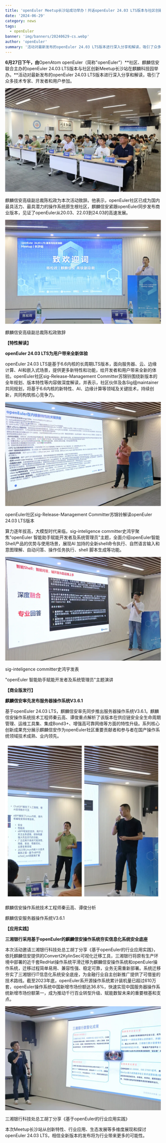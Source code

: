 ```yaml
---
title: 'openEuler Meetup长沙站成功举办！共话openEuler 24.03 LTS版本与社区创新'
date: '2024-06-29'
category: news
tags:
  - openEuler
banner: 'img/banners/20240629-cs.webp'
author: 'openEuler'
summary: '活动对最新发布的openEuler 24.03 LTS版本进行深入分享和解读，吸引了众多技术专家、开发者和用户参加。'
---
```





**6月27日下午，由**OpenAtom
openEuler（简称\"openEuler\"）**社区、麒麟信安联合主办的openEuler 24.03
LTS版本与社区创新Meetup长沙站在麒麟科技园举办。**活动对最新发布的openEuler
24.03 LTS版本进行深入分享和解读，吸引了众多技术专家、开发者和用户参加。


![image2](./media/image1.webp)

麒麟信安高级副总裁陈松政为本次活动致辞。他表示，openEuler社区已成为国内最具活力、最具潜力的操作系统原生根社区，麒麟信安紧跟openEuler同步发布商业版本，见证了openEuler从20.03、22.03到24.03的高速发展。


![image2](./media/image2.webp)


麒麟信安高级副总裁陈松政致辞

**【特性解读】**

**openEuler 24.03 LTS为用户带来全新体验**

openEuler 24.03
LTS是基于6.6内核的长周期LTS版本，面向服务器、云、边缘计算、AI和嵌入式场景，提供更多新特性和功能，给开发者和用户带来全新的体验。openEuler社区sig-Release-Management
Committer苏锦铃围绕新版本的全年规划、版本特性等内容做深度解读，并表示，社区伙伴及各Sig组maintainer共同规划，将基于6.6内核的新特性、AI、边缘计算等领域及关键技术，持续创新，共同构筑核心竞争力。


![image2](./media/image3.webp)

openEuler社区sig-Release-Management Committer苏锦铃解读openEuler 24.03
LTS版本

算力逐年拔高，大模型时代来临，sig-inteligence
committer史鸿宇聚焦"openEuler
智能助手赋能开发者及系统管理员"主题，全面介绍openEuler智能Shell产品的优势与使用场景，展现AI
加持的全新shell命令执行、自然语言输入和意图理解、自动问答、操作任务执行、shell
脚本生成等功能。


![image2](./media/image4.webp)

sig-inteligence committer史鸿宇发表

"openEuler 智能助手赋能开发者及系统管理员"主题演讲

**【商业版发行】**

**麒麟信安率先发布服务器操作系统V3.6.1**

基于openEuler 24.03
LTS，麒麟信安率先同步推出服务器操作系统V3.6.1。麒麟信安操作系统技术工程师秦云高、谭俊重点解析了该版本在供应链安全全生命周期管理、运维工具集、集成Bond3+、增强高可靠网络等方面的特性升级。系列核心创新成果充分展示麒麟信安作为openEuler社区重要贡献者和参与者在国产操作系统领域技术成熟、业内领先。


![image2](./media/image5.webp)

麒麟信安操作系统技术工程师秦云高、谭俊分析

麒麟信安服务器操作系统V3.6.1

**【应用实践】**

**三湘银行采用基于openEuler的麒麟信安操作系统夯实信息化系统安全底座**

本次活动邀请三湘银行科技处总工胡丁分享《基于openEuler的行业应用实践》，依托麒麟信安提供的Convert2KylinSec可视化迁移工具，三湘银行将原有生产环境中部署的近千套RedHat操作系统平滑迁移为麒麟信安操作系统和openEuler操作系统，迁移过程简单易用、兼容性强、稳定可靠，业务无需重新部署。系统迁移夯实了三湘银行IT信息化系统安全底座，为金融行业自主创新推广提供了可借鉴的技术路线。截至2023年底，openEuler系开源操作系统累计装机量已超过610万套，openEuler操作系统中国新增市场份额达36.8%，快速实现中国服务器操作系统新增市场份额第一，成为推动千行百业转型升级、赋能数智未来的重要根基和支点。


![image2](./media/image6.webp)

三湘银行科技处总工胡丁分享《基于openEuler的行业应用实践》

本次Meetup长沙站从创新特性、行业应用、生态发展等多维度展现和探讨openEuler
24.03 LTS，相信全新版本的发布将为行业带来更多的可能性。
